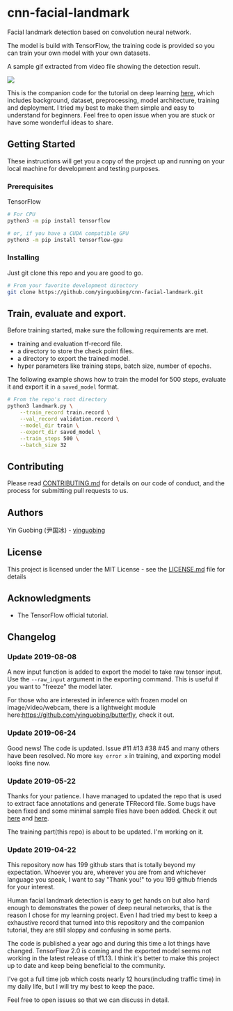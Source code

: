 # cnn-facial-landmark

Facial landmark detection based on convolution neural network.

The model is build with TensorFlow, the training code is provided so you can train your own model with your own datasets.

A sample gif extracted from video file showing the detection result.

![](https://github.com/yinguobing/cnn-facial-landmark/blob/master/demo01.gif)

This is the companion code for the tutorial on deep learning [here](https://yinguobing.com/facial-landmark-localization-by-deep-learning-background/), which includes background, dataset, preprocessing, model architecture, training and deployment. I tried my best to make them simple and easy to understand for beginners. Feel free to open issue when you are stuck or have some wonderful ideas to share.


## Getting Started

These instructions will get you a copy of the project up and running on your local machine for development and testing purposes.

### Prerequisites

TensorFlow

```bash
# For CPU
python3 -m pip install tensorflow

# or, if you have a CUDA compatible GPU
python3 -m pip install tensorflow-gpu

```

### Installing

Just git clone this repo and you are good to go.

```bash
# From your favorite development directory
git clone https://github.com/yinguobing/cnn-facial-landmark.git
```

## Train, evaluate and export.

Before training started, make sure the following requirements are met.
- training and evaluation tf-record file.
- a directory to store the check point files.
- a directory to export the trained model.
- hyper parameters like training steps, batch size, number of epochs.

The following example shows how to train the model for 500 steps, evaluate it and export it in a `saved_model` format.

```bash
# From the repo's root directory
python3 landmark.py \
    --train_record train.record \
    --val_record validation.record \
    --model_dir train \
    --export_dir saved_model \
    --train_steps 500 \
    --batch_size 32
```

## Contributing

Please read [CONTRIBUTING.md]() for details on our code of conduct, and the process for submitting pull requests to us.


## Authors

Yin Guobing (尹国冰) - [yinguobing](https://github.com/yinguobing/)


## License

This project is licensed under the MIT License - see the [LICENSE.md](LICENSE.md) file for details

## Acknowledgments

* The TensorFlow official tutorial.

## Changelog

### Update 2019-08-08
A new input function is added to export the model to take raw tensor input. Use the `--raw_input` argument in the exporting command. This is useful if you want to "freeze" the model later.

For those who are interested in inference with frozen model on image/video/webcam, there is a lightweight module here:https://github.com/yinguobing/butterfly, check it out.


### Update 2019-06-24
Good news! The code is updated. Issue #11 #13 #38 #45 and many others have been resolved. No more `key error x` in training, and exporting model looks fine now.

### Update 2019-05-22
Thanks for your patience. I have managed to updated the repo that is used to extract face annotations and generate TFRecord file. Some bugs have been fixed and some minimal sample files have been added. Check it out [here](https://github.com/yinguobing/image_utility) and [here](https://github.com/yinguobing/tfrecord_utility).

The training part(this repo) is about to be updated. I'm working on it.

### Update 2019-04-22
This repository now has 199 github stars that is totally beyond my expectation. Whoever you are, wherever you are from and whichever language you speak, I want to say "Thank you!" to you 199 github friends for your interest.

Human facial landmark detection is easy to get hands on but also hard enough to demonstrates the power of deep neural networks, that is the reason I chose for my learning project. Even I had tried my best to keep a exhaustive record that turned into this repository and the companion tutorial, they are still sloppy and confusing in some parts.

The code is published a year ago and during this time a lot things have changed. TensorFlow 2.0 is coming and the exported model seems not working in the latest release of tf1.13. I think it's better to make this project up to date and keep being beneficial to the community.

I've got a full time job which costs nearly 12 hours(including traffic time) in my daily life, but I will try my best to keep the pace.

Feel free to open issues so that we can discuss in detail.